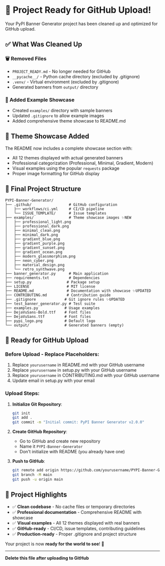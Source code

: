 # 🚀 Project Ready for GitHub Upload!

Your PyPI Banner Generator project has been cleaned up and optimized for GitHub upload.

## ✅ What Was Cleaned Up

### 🗑️ Removed Files
- `PROJECT_READY.md` - No longer needed for GitHub
- `__pycache__/` - Python cache directory (excluded by .gitignore)
- `.venv/` - Virtual environment (excluded by .gitignore)
- Generated banners from `output/` directory

### 📁 Added Example Showcase
- Created `examples/` directory with sample banners
- Updated `.gitignore` to allow example images
- Added comprehensive theme showcase to README.md

## 🎨 Theme Showcase Added

The README now includes a complete showcase section with:
- All 12 themes displayed with actual generated banners
- Professional categorization (Professional, Minimal, Gradient, Modern)
- Visual examples using the popular `requests` package
- Proper image formatting for GitHub display

## 📂 Final Project Structure

```
PYPI-Banner-Generator/
├── .github/                 # GitHub configuration
│   ├── workflows/ci.yml     # CI/CD pipeline
│   └── ISSUE_TEMPLATE/      # Issue templates
├── examples/                # Theme showcase images ✨NEW
│   ├── professional_light.png
│   ├── professional_dark.png
│   ├── minimal_clean.png
│   ├── minimal_dark.png
│   ├── gradient_blue.png
│   ├── gradient_purple.png
│   ├── gradient_sunset.png
│   ├── gradient_ocean.png
│   ├── modern_glassmorphism.png
│   ├── neon_cyber.png
│   ├── material_design.png
│   └── retro_synthwave.png
├── banner_generator.py      # Main application
├── requirements.txt         # Dependencies
├── setup.py                # Package setup
├── LICENSE                 # MIT license
├── README.md               # Documentation with showcase ✨UPDATED
├── CONTRIBUTING.md         # Contribution guide
├── .gitignore             # Git ignore rules ✨UPDATED
├── test_banner_generator.py # Test suite
├── examples.py            # Usage examples
├── DejaVuSans-Bold.ttf    # Font files
├── DejaVuSans.ttf         # Font files
├── pypi_logo.png          # Default logo
└── output/                # Generated banners (empty)
```

## 🎯 Ready for GitHub Upload

### Before Upload - Replace Placeholders:
1. Replace `yourusername` in README.md with your GitHub username
2. Replace `yourusername` in setup.py with your GitHub username
3. Replace `yourusername` in CONTRIBUTING.md with your GitHub username
4. Update email in setup.py with your email

### Upload Steps:
1. **Initialize Git Repository**:
   ```bash
   git init
   git add .
   git commit -m "Initial commit: PyPI Banner Generator v2.0.0"
   ```

2. **Create GitHub Repository**:
   - Go to GitHub and create new repository
   - Name it `PYPI-Banner-Generator`
   - Don't initialize with README (you already have one)

3. **Push to GitHub**:
   ```bash
   git remote add origin https://github.com/yourusername/PYPI-Banner-Generator.git
   git branch -M main
   git push -u origin main
   ```

## 🌟 Project Highlights

- ✅ **Clean codebase** - No cache files or temporary directories
- ✅ **Professional documentation** - Comprehensive README with showcase
- ✅ **Visual examples** - All 12 themes displayed with real banners
- ✅ **GitHub-ready** - CI/CD, issue templates, contributing guidelines
- ✅ **Production-ready** - Proper .gitignore and project structure

Your project is now **ready for the world to see**! 🎉

---

**Delete this file after uploading to GitHub**
